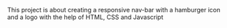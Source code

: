 This project is about creating a responsive nav-bar with a hamburger icon and a logo with the help of HTML, CSS and Javascript 
